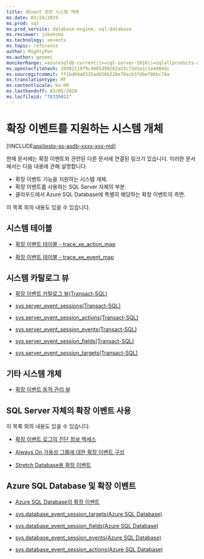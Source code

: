 ```yaml
---
title: XEvent 관련 시스템 개체
ms.date: 03/24/2019
ms.prod: sql
ms.prod_service: database-engine, sql-database
ms.reviewer: jukoesma
ms.technology: xevents
ms.topic: reference
author: MightyPen
ms.author: genemi
monikerRange: =azuresqldb-current||>=sql-server-2016||=sqlallproducts-allversions||>=sql-server-linux-2017||=azuresqldb-mi-current
ms.openlocfilehash: 38982119f9c4485d99263a53c73d1e1c1e4404dc
ms.sourcegitcommit: ff1bd69a8335ad656b220e78acb37dbef86bc78a
ms.translationtype: MT
ms.contentlocale: ko-KR
ms.lasthandoff: 03/05/2020
ms.locfileid: "78339421"
---
```

# <a name="system-objects-that-support-extended-events"></a>확장 이벤트를 지원하는 시스템 개체

[!INCLUDE[appliesto-ss-asdb-xxxx-xxx-md](../../includes/appliesto-ss-asdb-xxxx-xxx-md.md)]

현재 문서에는 확장 이벤트와 관련된 다른 문서에 연결된 링크가 있습니다. 이러한 문서에서는 다음 내용에 관해 설명합니다.

- 확장 이벤트 기능을 지원하는 시스템 개체.
- 확장 이벤트를 사용하는 SQL Server 자체의 부분.
- 클라우드에서 Azure SQL Database에 특별히 해당하는 확장 이벤트의 측면.

이 목록 외의 내용도 있을 수 있습니다.

## <a name="system-tables"></a>시스템 테이블

- [확장 이벤트 테이블 - trace_xe_action_map](../system-tables/extended-events-tables-trace-xe-action-map.md)

- [확장 이벤트 테이블 - trace_xe_event_map](../system-tables/extended-events-tables-trace-xe-event-map.md)

## <a name="system-catalog-views"></a>시스템 카탈로그 뷰

- [확장 이벤트 카탈로그 뷰(Transact-SQL)](../system-catalog-views/extended-events-catalog-views-transact-sql.md)

- [sys.server_event_sessions(Transact-SQL)](../system-catalog-views/sys-server-event-sessions-transact-sql.md)

- [sys.server_event_session_actions(Transact-SQL)](../system-catalog-views/sys-server-event-session-actions-transact-sql.md)

- [sys.server_event_session_events(Transact-SQL)](../system-catalog-views/sys-server-event-session-events-transact-sql.md)

- [sys.server_event_session_fields(Transact-SQL)](../system-catalog-views/sys-server-event-session-fields-transact-sql.md)

- [sys.server_event_session_targets(Transact-SQL)](../system-catalog-views/sys-server-event-session-targets-transact-sql.md)

## <a name="other-system-objects"></a>기타 시스템 개체

- [확장 이벤트 동적 관리 뷰](../system-dynamic-management-views/extended-events-dynamic-management-views.md)

## <a name="uses-of-extended-events-by-sql-server-itself"></a>SQL Server 자체의 확장 이벤트 사용

이 목록 외의 내용도 있을 수 있습니다.

- [확장 이벤트 로그의 진단 정보 액세스](../native-client/features/accessing-diagnostic-information-in-the-extended-events-log.md)

- [Always On 가용성 그룹에 대한 확장 이벤트 구성](../../database-engine/availability-groups/windows/always-on-extended-events.md)

- [Stretch Database용 확장 이벤트](../../sql-server/stretch-database/extended-events-for-stretch-database.md)

## <a name="azure-sql-database-and-extended-events"></a>Azure SQL Database 및 확장 이벤트

- [Azure SQL Database의 확장 이벤트](/azure/sql-database/sql-database-xevent-db-diff-from-svr)

- [sys.database_event_session_targets(Azure SQL Database)](../system-catalog-views/sys-database-event-session-targets-azure-sql-database.md)

- [sys.database_event_session_fields(Azure SQL Database)](../system-catalog-views/sys-database-event-session-fields-azure-sql-database.md)

- [sys.database_event_session_events(Azure SQL Database)](../system-catalog-views/sys-database-event-session-events-azure-sql-database.md)

- [sys.database_event_session_actions(Azure SQL Database)](../system-catalog-views/sys-database-event-session-actions-azure-sql-database.md)
